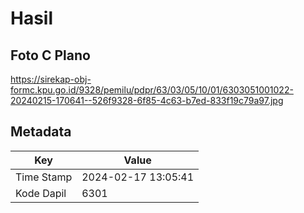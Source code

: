 # Hasil

## Foto C Plano

https://sirekap-obj-formc.kpu.go.id/9328/pemilu/pdpr/63/03/05/10/01/6303051001022-20240215-170641--526f9328-6f85-4c63-b7ed-833f19c79a97.jpg


## Metadata

| Key        | Value               |
| ---------- | ------------------- |
| Time Stamp | 2024-02-17 13:05:41 |
| Kode Dapil | 6301                |



